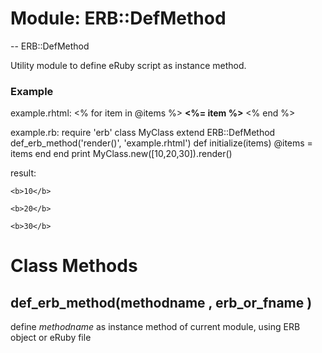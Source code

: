 # Module: ERB::DefMethod
    

-- ERB::DefMethod

Utility module to define eRuby script as instance method.

### Example

example.rhtml:
    <% for item in @items %>
    <b><%= item %></b>
    <% end %>

example.rb:
    require 'erb'
    class MyClass
      extend ERB::DefMethod
      def_erb_method('render()', 'example.rhtml')
      def initialize(items)
        @items = items
      end
    end
    print MyClass.new([10,20,30]).render()

result:

    <b>10</b>

    <b>20</b>

    <b>30</b>


# Class Methods
## def_erb_method(methodname , erb_or_fname ) [](#method-c-def_erb_method)
define *methodname* as instance method of current module, using ERB object or
eRuby file


